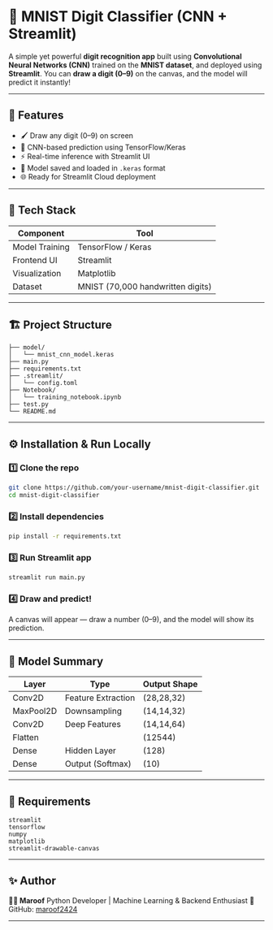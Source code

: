 # 🧠 MNIST Digit Classifier (CNN + Streamlit)

A simple yet powerful **digit recognition app** built using **Convolutional Neural Networks (CNN)** trained on the **MNIST dataset**, and deployed using **Streamlit**.
You can **draw a digit (0–9)** on the canvas, and the model will predict it instantly!

---

## 🚀 Features

* 🖌️ Draw any digit (0–9) on screen
* 🤖 CNN-based prediction using TensorFlow/Keras
* ⚡ Real-time inference with Streamlit UI
* 💾 Model saved and loaded in `.keras` format
* 🌐 Ready for Streamlit Cloud deployment

---

## 🧩 Tech Stack

| Component      | Tool                              |
| -------------- | --------------------------------- |
| Model Training | TensorFlow / Keras                |
| Frontend UI    | Streamlit                         |
| Visualization  | Matplotlib                        |
| Dataset        | MNIST (70,000 handwritten digits) |

---

## 🏗️ Project Structure

```
├── model/
│   └── mnist_cnn_model.keras
├── main.py
├── requirements.txt
├── .streamlit/
│   └── config.toml
├── Notebook/
│   └── training_notebook.ipynb
├── test.py
└── README.md
```

---

## ⚙️ Installation & Run Locally

### 1️⃣ Clone the repo

```bash
git clone https://github.com/your-username/mnist-digit-classifier.git
cd mnist-digit-classifier
```

### 2️⃣ Install dependencies

```bash
pip install -r requirements.txt
```

### 3️⃣ Run Streamlit app

```bash
streamlit run main.py
```

### 4️⃣ Draw and predict!

A canvas will appear — draw a number (0–9), and the model will show its prediction.

---

## 🧠 Model Summary

| Layer     | Type               | Output Shape |
| --------- | ------------------ | ------------ |
| Conv2D    | Feature Extraction | (28,28,32)   |
| MaxPool2D | Downsampling       | (14,14,32)   |
| Conv2D    | Deep Features      | (14,14,64)   |
| Flatten   |                    | (12544)      |
| Dense     | Hidden Layer       | (128)        |
| Dense     | Output (Softmax)   | (10)         |

---

## 🧾 Requirements

```
streamlit
tensorflow
numpy
matplotlib
streamlit-drawable-canvas
```

---

## ✨ Author

**👨‍💻 Maroof**
Python Developer | Machine Learning & Backend Enthusiast
🔗 GitHub: [maroof2424](https://github.com/maroof2424)

---
